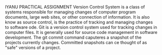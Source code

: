IYANU PRACTICAL ASSIGNMENT
Version Control System is a class of systems responsible for managing changes of computer program documents, large web sites, or other connection of information. It is also know as source control, is the practice of tracking and managing changes to software ode.
Git is  a version control system used for tracking changes in computer files. It is generally used for source code management in software development.
The git commit command caputeres a snapshot of the projects currently changes. Committed snapshots can ce thought of as "safe" versions of a project.